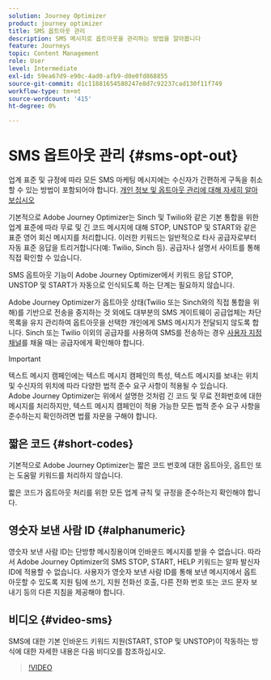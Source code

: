 ```yaml
---
solution: Journey Optimizer
product: journey optimizer
title: SMS 옵트아웃 관리
description: SMS 메시지로 옵트아웃을 관리하는 방법을 알아봅니다
feature: Journeys
topic: Content Management
role: User
level: Intermediate
exl-id: 59ea67d9-e90c-4ad0-afb9-d0e0fd868855
source-git-commit: d1c11881654580247e8d7c92237cad130f11f749
workflow-type: tm+mt
source-wordcount: '415'
ht-degree: 0%

---
```


# SMS 옵트아웃 관리 {#sms-opt-out}

업계 표준 및 규정에 따라 모든 SMS 마케팅 메시지에는 수신자가 간편하게 구독을 취소할 수 있는 방법이 포함되어야 합니다. [개인 정보 및 옵트아웃 관리에 대해 자세히 알아보십시오](../privacy/opt-out.md)

기본적으로 Adobe Journey Optimizer는 Sinch 및 Twilio와 같은 기본 통합을 위한 업계 표준에 따라 무료 및 긴 코드 메시지에 대해 STOP, UNSTOP 및 START와 같은 표준 영어 회신 메시지를 처리합니다. 이러한 키워드는 일반적으로 타사 공급자로부터 자동 표준 응답을 트리거합니다(예: Twilio, Sinch 등). 공급자나 설명서 사이트를 통해 직접 확인할 수 있습니다.

SMS 옵트아웃 기능이 Adobe Journey Optimizer에서 키워드 응답 STOP, UNSTOP 및 START가 자동으로 인식되도록 하는 단계는 필요하지 않습니다.

Adobe Journey Optimizer가 옵트아웃 상태(Twilio 또는 Sinch와의 직접 통합을 위해)를 기반으로 전송을 중지하는 것 외에도 대부분의 SMS 게이트웨이 공급업체는 차단 목록을 유지 관리하여 옵트아웃을 선택한 개인에게 SMS 메시지가 전달되지 않도록 합니다. Sinch 또는 Twilio 이외의 공급자를 사용하여 SMS를 전송하는 경우 [사용자 지정 채널](../building-journeys/using-custom-actions.md)를 채울 때는 공급자에게 확인해야 합니다.

>[!IMPORTANT]
>
>텍스트 메시지 캠페인에는 텍스트 메시지 캠페인의 특성, 텍스트 메시지를 보내는 위치 및 수신자의 위치에 따라 다양한 법적 준수 요구 사항이 적용될 수 있습니다. <br>Adobe Journey Optimizer는 위에서 설명한 것처럼 긴 코드 및 무료 전화번호에 대한 메시지를 처리하지만, 텍스트 메시지 캠페인이 적용 가능한 모든 법적 준수 요구 사항을 준수하는지 확인하려면 법률 자문을 구해야 합니다.

## 짧은 코드 {#short-codes}

기본적으로 Adobe Journey Optimizer는 짧은 코드 번호에 대한 옵트아웃, 옵트인 또는 도움말 키워드를 처리하지 않습니다.

짧은 코드가 옵트아웃 처리를 위한 모든 업계 규칙 및 규정을 준수하는지 확인해야 합니다.

## 영숫자 보낸 사람 ID {#alphanumeric}

영숫자 보낸 사람 ID는 단방향 메시징용이며 인바운드 메시지를 받을 수 없습니다. 따라서 Adobe Journey Optimizer의 SMS STOP, START, HELP 키워드는 알파 발신자 ID에 적용할 수 없습니다. 사용자가 영숫자 보낸 사람 ID를 통해 보낸 메시지에서 옵트아웃할 수 있도록 지원 팀에 쓰기, 지원 전화선 호출, 다른 전화 번호 또는 코드 문자 보내기 등의 다른 지침을 제공해야 합니다.

## 비디오 {#video-sms}

SMS에 대한 기본 인바운드 키워드 지원(START, STOP 및 UNSTOP)이 작동하는 방식에 대한 자세한 내용은 다음 비디오를 참조하십시오.

>[!VIDEO](https://video.tv.adobe.com/v/344026?quality=12)
